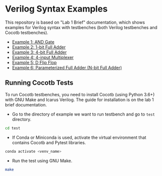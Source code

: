 # Verilog Syntax Examples

This repository is based on "Lab 1 Brief" documentation, which shows examples for Verilog syntax with testbenches (both Verilog testbenches and Cocotb testbenches).

- [Example 1: AND Gate](https://github.com/2110363-HW-SYN-LAB/verilog-syntax-examples/tree/main/ex01_and_gate)
- [Example 2: 1-bit Full Adder](https://github.com/2110363-HW-SYN-LAB/verilog-syntax-examples/tree/main/ex02_1_bit_full_adder)
- [Example 3: 4-bit Full Adder](https://github.com/2110363-HW-SYN-LAB/verilog-syntax-examples/tree/main/ex03_4_bit_half_adder)
- [Example 4: 4-input Multiplexer](https://github.com/2110363-HW-SYN-LAB/verilog-syntax-examples/tree/main/ex04_4_input_multiplexer)
- [Example 5: D Flip Flop](https://github.com/2110363-HW-SYN-LAB/verilog-syntax-examples/tree/main/ex05_dff)
- [Example 6: Parameterized Full Adder (N-bit Full Adder)](https://github.com/2110363-HW-SYN-LAB/verilog-syntax-examples/tree/main/ex06_parameterized_half_adder)

## Running Cocotb Tests

To run Cocotb testbenches, you need to install Cocotb (using Python 3.6+) with GNU Make and Icarus Verilog. The guide for installation is on the lab 1 brief documentation.

- Go to the directory of example we want to run testbench and go to `test` directory.

```sh
cd test
```

- If Conda or Miniconda is used, activate the virtual environment that contains Cocotb and Pytest libraries.

```sh
conda activate <venv_name>
```

- Run the test using GNU Make.

```sh
make
```

